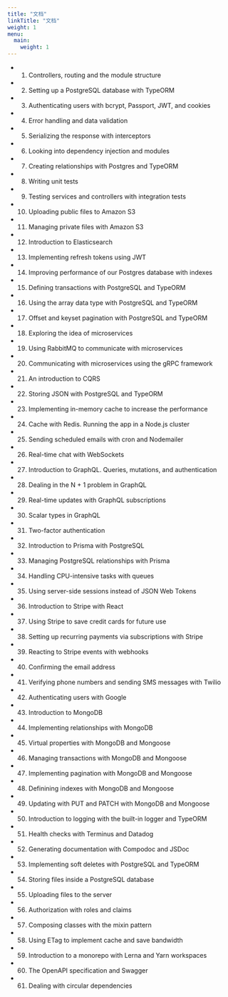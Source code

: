 ```yaml
---
title: "文档"
linkTitle: "文档"
weight: 1
menu:
  main:
    weight: 1
---
```


- 1. Controllers, routing and the module structure
- 2. Setting up a PostgreSQL database with TypeORM
- 3. Authenticating users with bcrypt, Passport, JWT, and cookies
- 4. Error handling and data validation
- 5. Serializing the response with interceptors
- 6. Looking into dependency injection and modules
- 7. Creating relationships with Postgres and TypeORM
- 8. Writing unit tests
- 9. Testing services and controllers with integration tests
- 10. Uploading public files to Amazon S3
- 11. Managing private files with Amazon S3
- 12. Introduction to Elasticsearch
- 13. Implementing refresh tokens using JWT
- 14. Improving performance of our Postgres database with indexes
- 15. Defining transactions with PostgreSQL and TypeORM
- 16. Using the array data type with PostgreSQL and TypeORM
- 17. Offset and keyset pagination with PostgreSQL and TypeORM
- 18. Exploring the idea of microservices
- 19. Using RabbitMQ to communicate with microservices
- 20. Communicating with microservices using the gRPC framework
- 21. An introduction to CQRS
- 22. Storing JSON with PostgreSQL and TypeORM
- 23. Implementing in-memory cache to increase the performance
- 24. Cache with Redis. Running the app in a Node.js cluster
- 25. Sending scheduled emails with cron and Nodemailer
- 26. Real-time chat with WebSockets
- 27. Introduction to GraphQL. Queries, mutations, and authentication
- 28. Dealing in the N + 1 problem in GraphQL
- 29. Real-time updates with GraphQL subscriptions
- 30. Scalar types in GraphQL
- 31. Two-factor authentication
- 32. Introduction to Prisma with PostgreSQL
- 33. Managing PostgreSQL relationships with Prisma
- 34. Handling CPU-intensive tasks with queues
- 35. Using server-side sessions instead of JSON Web Tokens
- 36. Introduction to Stripe with React
- 37. Using Stripe to save credit cards for future use
- 38. Setting up recurring payments via subscriptions with Stripe
- 39. Reacting to Stripe events with webhooks
- 40. Confirming the email address
- 41. Verifying phone numbers and sending SMS messages with Twilio
- 42. Authenticating users with Google
- 43. Introduction to MongoDB
- 44. Implementing relationships with MongoDB
- 45. Virtual properties with MongoDB and Mongoose
- 46. Managing transactions with MongoDB and Mongoose
- 47. Implementing pagination with MongoDB and Mongoose
- 48. Definining indexes with MongoDB and Mongoose
- 49. Updating with PUT and PATCH with MongoDB and Mongoose
- 50. Introduction to logging with the built-in logger and TypeORM
- 51. Health checks with Terminus and Datadog
- 52. Generating documentation with Compodoc and JSDoc
- 53. Implementing soft deletes with PostgreSQL and TypeORM
- 54. Storing files inside a PostgreSQL database
- 55. Uploading files to the server
- 56. Authorization with roles and claims
- 57. Composing classes with the mixin pattern
- 58. Using ETag to implement cache and save bandwidth
- 59. Introduction to a monorepo with Lerna and Yarn workspaces
- 60. The OpenAPI specification and Swagger
- 61. Dealing with circular dependencies
